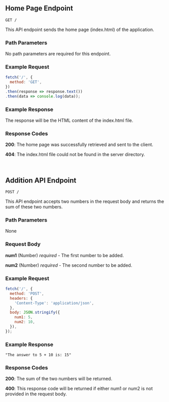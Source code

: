 ## Home Page Endpoint

```
GET /
```

This API endpoint sends the home page (index.html) of the application.

### Path Parameters

No path parameters are required for this endpoint.

### Example Request

```javascript
fetch('/', {
  method: 'GET',
})
.then(response => response.text())
.then(data => console.log(data));
```

### Example Response

The response will be the HTML content of the index.html file.

### Response Codes

**200**: The home page was successfully retrieved and sent to the client.

**404**: The index.html file could not be found in the server directory.

<br />

## Addition API Endpoint

```
POST /
```

This API endpoint accepts two numbers in the request body and returns the sum of these two numbers.

### Path Parameters

None

### Request Body

**num1** (Number) *required* - The first number to be added.

**num2** (Number) *required* - The second number to be added.

### Example Request

```javascript
fetch('/', {
  method: 'POST',
  headers: {
    'Content-Type': 'application/json',
  },
  body: JSON.stringify({
    num1: 5,
    num2: 10,
  }),
});
```

### Example Response

```
"The answer to 5 + 10 is: 15"
```

### Response Codes

**200**: The sum of the two numbers will be returned.

**400**: This response code will be returned if either num1 or num2 is not provided in the request body.

<br />


